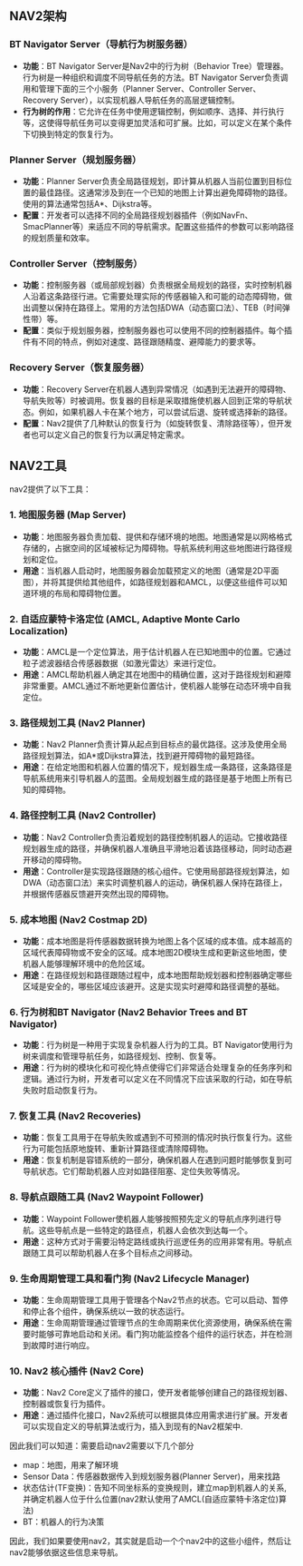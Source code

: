 ## NAV2架构

### BT Navigator Server（导航行为树服务器）

-   **功能**：BT Navigator Server是Nav2中的行为树（Behavior Tree）管理器。行为树是一种组织和调度不同导航任务的方法。BT Navigator Server负责调用和管理下面的三个小服务（Planner Server、Controller Server、Recovery Server），以实现机器人导航任务的高层逻辑控制。
-   **行为树的作用**：它允许在任务中使用逻辑控制，例如顺序、选择、并行执行等，这使得导航任务可以变得更加灵活和可扩展。比如，可以定义在某个条件下切换到特定的恢复行为。

### Planner Server（规划服务器）

-   **功能**：Planner Server负责全局路径规划，即计算从机器人当前位置到目标位置的最佳路径。这通常涉及到在一个已知的地图上计算出避免障碍物的路径。使用的算法通常包括A\*、Dijkstra等。
-   **配置**：开发者可以选择不同的全局路径规划器插件（例如NavFn、SmacPlanner等）来适应不同的导航需求。配置这些插件的参数可以影响路径的规划质量和效率。

### Controller Server（控制服务）

-   **功能**：控制服务器（或局部规划器）负责根据全局规划的路径，实时控制机器人沿着这条路径行进。它需要处理实际的传感器输入和可能的动态障碍物，做出调整以保持在路径上。常用的方法包括DWA（动态窗口法）、TEB（时间弹性带）等。
-   **配置**：类似于规划服务器，控制服务器也可以使用不同的控制器插件。每个插件有不同的特点，例如对速度、路径跟随精度、避障能力的要求等。

### Recovery Server（恢复服务器）

-   **功能**：Recovery Server在机器人遇到异常情况（如遇到无法避开的障碍物、导航失败等）时被调用。恢复器的目标是采取措施使机器人回到正常的导航状态。例如，如果机器人卡在某个地方，可以尝试后退、旋转或选择新的路径。
-   **配置**：Nav2提供了几种默认的恢复行为（如旋转恢复、清除路径等），但开发者也可以定义自己的恢复行为以满足特定需求。

## NAV2工具

nav2提供了以下工具：

### 1. **地图服务器 (Map Server)**

-   **功能**：地图服务器负责加载、提供和存储环境的地图。地图通常是以网格格式存储的，占据空间的区域被标记为障碍物。导航系统利用这些地图进行路径规划和定位。
-   **用途**：当机器人启动时，地图服务器会加载预定义的地图（通常是2D平面图），并将其提供给其他组件，如路径规划器和AMCL，以便这些组件可以知道环境的布局和障碍物位置。

### 2. **自适应蒙特卡洛定位 (AMCL, Adaptive Monte Carlo Localization)**

-   **功能**：AMCL是一个定位算法，用于估计机器人在已知地图中的位置。它通过粒子滤波器结合传感器数据（如激光雷达）来进行定位。
-   **用途**：AMCL帮助机器人确定其在地图中的精确位置，这对于路径规划和避障非常重要。AMCL通过不断地更新位置估计，使机器人能够在动态环境中自我定位。

### 3. **路径规划工具 (Nav2 Planner)**

-   **功能**：Nav2 Planner负责计算从起点到目标点的最优路径。这涉及使用全局路径规划算法，如A\*或Dijkstra算法，找到避开障碍物的最短路径。
-   **用途**：在给定地图和机器人位置的情况下，规划器生成一条路径，这条路径是导航系统用来引导机器人的蓝图。全局规划器生成的路径是基于地图上所有已知的障碍物。

### 4. **路径控制工具 (Nav2 Controller)**

-   **功能**：Nav2 Controller负责沿着规划的路径控制机器人的运动。它接收路径规划器生成的路径，并确保机器人准确且平滑地沿着该路径移动，同时动态避开移动的障碍物。
-   **用途**：Controller是实现路径跟随的核心组件。它使用局部路径规划算法，如DWA（动态窗口法）来实时调整机器人的运动，确保机器人保持在路径上，并根据传感器反馈避开突然出现的障碍物。

### 5. **成本地图 (Nav2 Costmap 2D)**

-   **功能**：成本地图是将传感器数据转换为地图上各个区域的成本值。成本越高的区域代表障碍物或不安全的区域。成本地图2D模块生成和更新这些地图，使机器人能够理解环境中的危险区域。
-   **用途**：在路径规划和路径跟随过程中，成本地图帮助规划器和控制器确定哪些区域是安全的，哪些区域应该避开。这是实现实时避障和路径调整的基础。

### 6. **行为树和BT Navigator (Nav2 Behavior Trees and BT Navigator)**

-   **功能**：行为树是一种用于实现复杂机器人行为的工具。BT Navigator使用行为树来调度和管理导航任务，如路径规划、控制、恢复等。
-   **用途**：行为树的模块化和可视化特点使得它们非常适合处理复杂的任务序列和逻辑。通过行为树，开发者可以定义在不同情况下应该采取的行动，如在导航失败时启动恢复行为。

### 7. **恢复工具 (Nav2 Recoveries)**

-   **功能**：恢复工具用于在导航失败或遇到不可预测的情况时执行恢复行为。这些行为可能包括原地旋转、重新计算路径或清除障碍物。
-   **用途**：恢复机制是容错系统的一部分，确保机器人在遇到问题时能够恢复到可导航状态。它们帮助机器人应对如路径阻塞、定位失败等情况。

### 8. **导航点跟随工具 (Nav2 Waypoint Follower)**

-   **功能**：Waypoint Follower使机器人能够按照预先定义的导航点序列进行导航。这些导航点是一些特定的路径点，机器人会依次到达每一个。
-   **用途**：这种方式对于需要沿特定路线或执行巡逻任务的应用非常有用。导航点跟随工具可以帮助机器人在多个目标点之间移动。

### 9. **生命周期管理工具和看门狗 (Nav2 Lifecycle Manager)**

-   **功能**：生命周期管理工具用于管理各个Nav2节点的状态。它可以启动、暂停和停止各个组件，确保系统以一致的状态运行。
-   **用途**：生命周期管理通过管理节点的生命周期来优化资源使用，确保系统在需要时能够可靠地启动和关闭。看门狗功能监控各个组件的运行状态，并在检测到故障时进行响应。

### 10. **Nav2 核心插件 (Nav2 Core)**

-   **功能**：Nav2 Core定义了插件的接口，使开发者能够创建自己的路径规划器、控制器或恢复行为插件。
-   **用途**：通过插件化接口，Nav2系统可以根据具体应用需求进行扩展。开发者可以实现自定义的导航算法或行为，插入到现有的Nav2框架中.

因此我们可以知道：需要启动nav2需要以下几个部分

-   map：地图，用来了解环境
-   Sensor Data：传感器数据传入到规划服务器(Planner Server)，用来找路
-   状态估计(TF变换)：告知不同坐标系的变换规则，建立map到机器人的关系,并确定机器人位于什么位置(nav2默认使用了AMCL(自适应蒙特卡洛定位)算法)
-   BT：机器人的行为决策

因此，我们如果要使用nav2，其实就是启动一个个nav2中的这些小组件，然后让nav2能够依据这些信息来导航。
